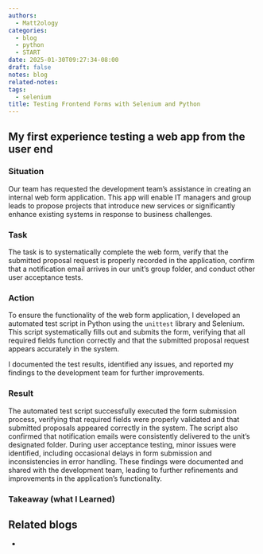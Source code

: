 ```yaml
---
authors:
  - Matt2ology
categories:
  - blog
  - python
  - START
date: 2025-01-30T09:27:34-08:00
draft: false
notes: blog
related-notes:
tags:
  - selenium
title: Testing Frontend Forms with Selenium and Python
---
```


## My first experience testing a web app from the user end

<!-- [Propose edits or changes on GitHub](link to GitHub repo of file) -->

### Situation

Our team has requested the development team’s assistance in creating an internal web
form application. This app will enable IT managers and group leads to propose projects that
introduce new services or significantly enhance existing systems in response to business
challenges.

### Task

The task is to systematically complete the web form, verify that the submitted proposal
request is properly recorded in the application, confirm that a notification email arrives in
our unit’s group folder, and conduct other user acceptance tests.

### Action

To ensure the functionality of the web form application, I developed an automated test
script in Python using the `unittest` library and Selenium. This script systematically fills out
and submits the form, verifying that all required fields function correctly and that the
submitted proposal request appears accurately in the system.

I documented the test results, identified any issues, and reported my
findings to the development team for further improvements.

### Result

The automated test script successfully executed the form submission process, verifying that
required fields were properly validated and that submitted proposals appeared correctly in
the system. The script also confirmed that notification emails were consistently delivered to
the unit’s designated folder. During user acceptance testing, minor issues were identified,
including occasional delays in form submission and inconsistencies in error handling. These
findings were documented and shared with the development team, leading to further
refinements and improvements in the application’s functionality.

### Takeaway (what I Learned)

## Related blogs

-
